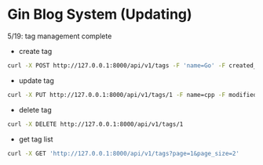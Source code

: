 # Gin Blog System (Updating)

5/19: tag management complete
- create tag 
```bash 
curl -X POST http://127.0.0.1:8000/api/v1/tags -F 'name=Go' -F created_by=ebbi 
```
- update tag 
```bash
curl -X PUT http://127.0.0.1:8000/api/v1/tags/1 -F name=cpp -F modified_by=ebbi
```
- delete tag 
```bash 
curl -X DELETE http://127.0.0.1:8000/api/v1/tags/1
```
- get tag list 
```bash
curl -X GET 'http://127.0.0.1:8000/api/v1/tags?page=1&page_size=2'
```